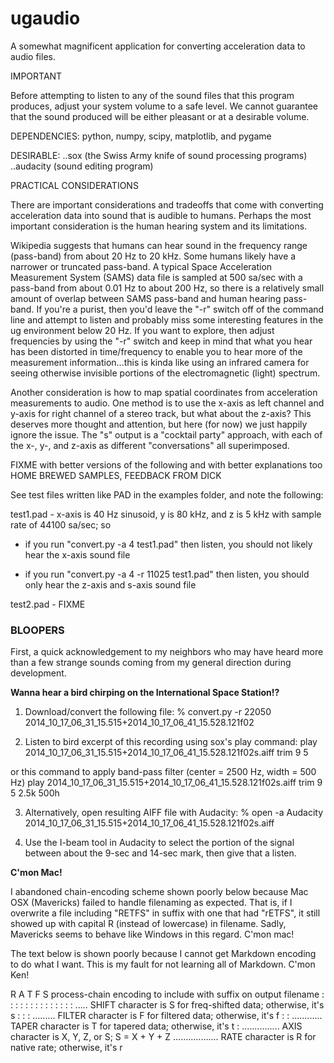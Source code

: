 # ugaudio
A somewhat magnificent application for converting acceleration data to audio files.

IMPORTANT

Before attempting to listen to any of the sound files that this program
produces, adjust your system volume to a safe level.  We cannot guarantee
that the sound produced will be either pleasant or at a desirable volume.

DEPENDENCIES: python, numpy, scipy, matplotlib, and pygame

DESIRABLE:
..sox (the Swiss Army knife of sound processing programs)
..audacity (sound editing program)

PRACTICAL CONSIDERATIONS

There are important considerations and tradeoffs that come with converting
acceleration data into sound that is audible to humans. Perhaps the most
important consideration is the human hearing system and its limitations.

Wikipedia suggests that humans can hear sound in the frequency range (pass-band)
from about 20 Hz to 20 kHz. Some humans likely have a narrower or truncated
pass-band. A typical Space Acceleration Measurement System (SAMS) data file is
sampled at 500 sa/sec with a pass-band from about 0.01 Hz to about 200 Hz, so
there is a relatively small amount of overlap between SAMS pass-band and human
hearing pass-band. If you're a purist, then you'd leave the "-r" switch off of
the command line and attempt to listen and probably miss some interesting
features in the ug environment below 20 Hz. If you want to explore, then adjust
frequencies by using the "-r" switch and keep in mind that what you hear has
been distorted in time/frequency to enable you to hear more of the measurement
information...this is kinda like using an infrared camera for seeing otherwise
invisible portions of the electromagnetic (light) spectrum.

Another consideration is how to map spatial coordinates from acceleration
measurements to audio. One method is to use the x-axis as left channel and
y-axis for right channel of a stereo track, but what about the z-axis? This
deserves more thought and attention, but here (for now) we just happily ignore
the issue. The "s" output is a "cocktail party" approach, with each of the x-,
y-, and z-axis as different "conversations" all superimposed.

FIXME with better versions of the following and with better explanations too
HOME BREWED SAMPLES, FEEDBACK FROM DICK

See test files written like PAD in the examples folder, and note the following:

test1.pad - x-axis is 40 Hz sinusoid, y is 80 kHz, and z is 5 kHz with sample
rate of 44100 sa/sec; so

- if you run "convert.py -a 4 test1.pad"
then listen, you should not likely hear the x-axis sound file

- if you run "convert.py -a 4 -r 11025 test1.pad"
then listen, you should only hear the z-axis and s-axis sound file

test2.pad - FIXME


### BLOOPERS ###
 
First, a quick acknowledgement to my neighbors who may have heard more than a
few strange sounds coming from my general direction during development.

**Wanna hear a bird chirping on the International Space Station!?**

1. Download/convert the following file:
% convert.py -r 22050 2014_10_17_06_31_15.515+2014_10_17_06_41_15.528.121f02

2. Listen to bird excerpt of this recording using sox's play command:
play 2014_10_17_06_31_15.515+2014_10_17_06_41_15.528.121f02s.aiff trim 9 5

or this command to apply band-pass filter (center = 2500 Hz, width = 500 Hz)
play 2014_10_17_06_31_15.515+2014_10_17_06_41_15.528.121f02s.aiff trim 9 5 2.5k 500h

3. Alternatively, open resulting AIFF file with Audacity:
% open -a Audacity 2014_10_17_06_31_15.515+2014_10_17_06_41_15.528.121f02s.aiff

3. Use the I-beam tool in Audacity to select the portion of the signal between
about the 9-sec and 14-sec mark, then give that a listen.

**C'mon Mac!**

I abandoned chain-encoding scheme shown poorly below because Mac OSX (Mavericks)
failed to handle filenaming as expected. That is, if I overwrite a file
including "RETFS" in suffix with one that had "rETFS", it still showed up with
capital R (instead of lowercase) in filename. Sadly, Mavericks seems to behave
like Windows in this regard.  C'mon mac!

The text below is shown poorly because I cannot get Markdown encoding to do 
what I want.  This is my fault for not learning all of Markdown.  C'mon Ken!

R A T F S  process-chain encoding to include with suffix on output filename
: : : : :
: : : : :
: : : : ..... SHIFT character is S for freq-shifted data; otherwise, it's s
: : : ......... FILTER character is F for filtered data; otherwise, it's f
: : ............ TAPER character is T for tapered data; otherwise, it's t
: ............... AXIS character is X, Y, Z, or S; S = X + Y + Z
.................. RATE character is R for native rate; otherwise, it's r
